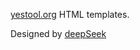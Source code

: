 

[yestool.org](https://yestool.org) HTML templates.

Designed by [deepSeek](https://chat.deepseek.com/)